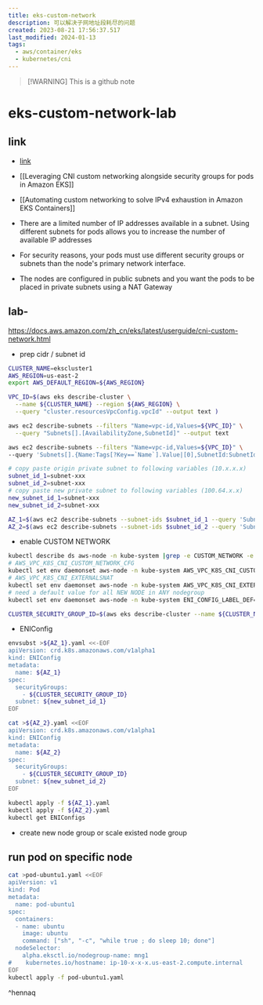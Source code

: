 ```yaml
---
title: eks-custom-network
description: 可以解决子网地址段耗尽的问题
created: 2023-08-21 17:56:37.517
last_modified: 2024-01-13
tags:
  - aws/container/eks
  - kubernetes/cni
---
```


> [!WARNING] This is a github note

# eks-custom-network-lab

## link

- [link](https://docs.aws.amazon.com/zh_cn/eks/latest/userguide/cni-custom-network.html)
- [[Leveraging CNI custom networking alongside security groups for pods in Amazon EKS]]
- [[Automating custom networking to solve IPv4 exhaustion in Amazon EKS Containers]]

- There are a limited number of IP addresses available in a subnet. Using different subnets for pods allows you to increase the number of available IP addresses
- For security reasons, your pods must use different security groups or subnets than the node's primary network interface.
- The nodes are configured in public subnets and you want the pods to be placed in private subnets using a NAT Gateway


## lab-
https://docs.aws.amazon.com/zh_cn/eks/latest/userguide/cni-custom-network.html

- prep cidr / subnet id 
```sh
CLUSTER_NAME=ekscluster1
AWS_REGION=us-east-2
export AWS_DEFAULT_REGION=${AWS_REGION}

VPC_ID=$(aws eks describe-cluster \
  --name ${CLUSTER_NAME} --region ${AWS_REGION} \
  --query "cluster.resourcesVpcConfig.vpcId" --output text )

aws ec2 describe-subnets --filters "Name=vpc-id,Values=${VPC_ID}" \
  --query "Subnets[].[AvailabilityZone,SubnetId]" --output text

aws ec2 describe-subnets --filters "Name=vpc-id,Values=${VPC_ID}" \
--query 'Subnets[].{Name:Tags[?Key==`Name`].Value|[0],SubnetId:SubnetId,AZ:AvailabilityZone,CIDR:CidrBlock}' --output table

# copy paste origin private subnet to following variables (10.x.x.x)
subnet_id_1=subnet-xxx
subnet_id_2=subnet-xxx
# copy paste new private subnet to following variables (100.64.x.x)
new_subnet_id_1=subnet-xxx
new_subnet_id_2=subnet-xxx

AZ_1=$(aws ec2 describe-subnets --subnet-ids $subnet_id_1 --query 'Subnets[*].AvailabilityZone' --output text)
AZ_2=$(aws ec2 describe-subnets --subnet-ids $subnet_id_2 --query 'Subnets[*].AvailabilityZone' --output text)

```

- enable CUSTOM NETWORK 
```sh
kubectl describe ds aws-node -n kube-system |grep -e CUSTOM_NETWORK -e EXTERNALSNAT
# AWS_VPC_K8S_CNI_CUSTOM_NETWORK_CFG
kubectl set env daemonset aws-node -n kube-system AWS_VPC_K8S_CNI_CUSTOM_NETWORK_CFG=true
# AWS_VPC_K8S_CNI_EXTERNALSNAT
kubectl set env daemonset aws-node -n kube-system AWS_VPC_K8S_CNI_EXTERNALSNAT=true
# need a default value for all NEW NODE in ANY nodegroup
kubectl set env daemonset aws-node -n kube-system ENI_CONFIG_LABEL_DEF=topology.kubernetes.io/zone

CLUSTER_SECURITY_GROUP_ID=$(aws eks describe-cluster --name ${CLUSTER_NAME} --query cluster.resourcesVpcConfig.clusterSecurityGroupId --output text)

```

- ENIConfig
```sh
envsubst >${AZ_1}.yaml <<-EOF
apiVersion: crd.k8s.amazonaws.com/v1alpha1
kind: ENIConfig
metadata: 
  name: ${AZ_1}
spec: 
  securityGroups: 
    - ${CLUSTER_SECURITY_GROUP_ID}
  subnet: ${new_subnet_id_1}
EOF

cat >${AZ_2}.yaml <<EOF
apiVersion: crd.k8s.amazonaws.com/v1alpha1
kind: ENIConfig
metadata: 
  name: ${AZ_2}
spec: 
  securityGroups: 
    - ${CLUSTER_SECURITY_GROUP_ID}
  subnet: ${new_subnet_id_2}
EOF

kubectl apply -f ${AZ_1}.yaml
kubectl apply -f ${AZ_2}.yaml
kubectl get ENIConfigs

```

- create new node group or scale existed node group

## run pod on specific node

```sh
cat >pod-ubuntu1.yaml <<EOF
apiVersion: v1
kind: Pod
metadata:
  name: pod-ubuntu1
spec:
  containers:
  - name: ubuntu
    image: ubuntu
    command: ["sh", "-c", "while true ; do sleep 10; done"]
  nodeSelector:
    alpha.eksctl.io/nodegroup-name: mng1
#    kubernetes.io/hostname: ip-10-x-x-x.us-east-2.compute.internal
EOF
kubectl apply -f pod-ubuntu1.yaml

```

^hennaq





